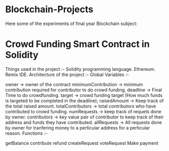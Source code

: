 # Blockchain-Projects

Here some of the experiments of final year Blockchain subject:

# Crowd Funding Smart Contract in Solidity
Things used in the project :-
Solidity programming language.
Ethereum.
Remix IDE.
Architecture of the project :-
Global Variables :-

owner -> owner of the contract
minimumContribution -> minimum contribution required for contributor to do crowd funding.
deadline -> Final Time to do crowdfunding.
target -> crowd funding target (How much funds is targeted to be completed in the deadline);
raisedAmount -> Keep track of the total raised amount.
totalContributors -> total contributors who have contributed to crowd funding.
numRequests -> keep track of requets done by owner.
contributors -> key value pair of contributor to keep track of their address and funds they have contributed.
allRequests -> All requests done by owner for tranfering money to a perticular address for a perticular reason.
Functions :-

getBalance
contribute
refund
createRequest
voteRequest
Make payment
